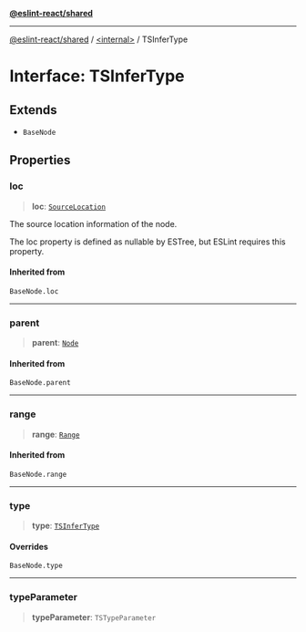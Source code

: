 [**@eslint-react/shared**](../../README.md)

***

[@eslint-react/shared](../../README.md) / [\<internal\>](../README.md) / TSInferType

# Interface: TSInferType

## Extends

- `BaseNode`

## Properties

### loc

> **loc**: [`SourceLocation`](SourceLocation.md)

The source location information of the node.

The loc property is defined as nullable by ESTree, but ESLint requires this property.

#### Inherited from

`BaseNode.loc`

***

### parent

> **parent**: [`Node`](../type-aliases/Node.md)

#### Inherited from

`BaseNode.parent`

***

### range

> **range**: [`Range`](../type-aliases/Range.md)

#### Inherited from

`BaseNode.range`

***

### type

> **type**: [`TSInferType`](../README.md#tsinfertype)

#### Overrides

`BaseNode.type`

***

### typeParameter

> **typeParameter**: `TSTypeParameter`
